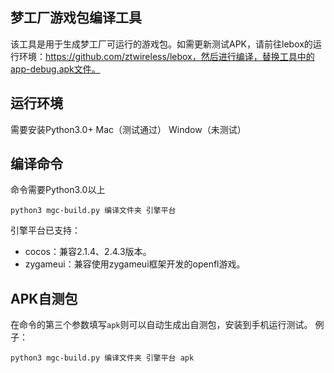 ## 梦工厂游戏包编译工具
该工具是用于生成梦工厂可运行的游戏包。如需更新测试APK，请前往lebox的运行环境：https://github.com/ztwireless/lebox，然后进行编译，替换工具中的app-debug.apk文件。

## 运行环境
需要安装Python3.0+
Mac（测试通过）
Window（未测试）

## 编译命令
命令需要Python3.0以上
```shell
python3 mgc-build.py 编译文件夹 引擎平台
```
引擎平台已支持：
- cocos：兼容2.1.4、2.4.3版本。
- zygameui：兼容使用zygameui框架开发的openfl游戏。

## APK自测包
在命令的第三个参数填写`apk`则可以自动生成出自测包，安装到手机运行测试。
例子：
```shell
python3 mgc-build.py 编译文件夹 引擎平台 apk
```